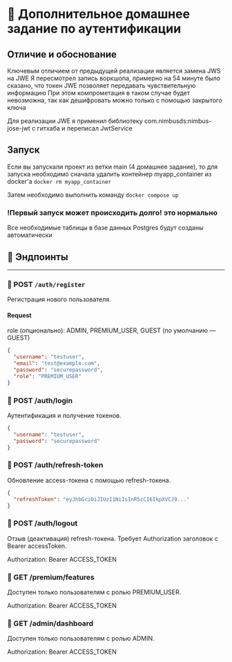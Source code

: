 # 🔐 Дополнительное домашнее задание по аутентификации

## Отличие и обоснование

Ключевым отличием от предыдущей реализации является замена JWS на JWE
Я пересмотрел запись воркшопа, примерно на 54 минуте было сказано, что токен JWE позволяет передавать чувствительную информацию
При этом компрометация в таком случае будет невозможна, так как дешифровать можно только с помощью закрытого ключа

Для реализации JWE я применил библиотеку com.nimbusds:nimbus-jose-jwt с гитхаба и переписал JwtService

## Запуск

Если вы запускали проект из ветки main (4 домашнее задание), то для запуска необходимо сначала удалить контейнер myapp_container из docker'a
 ``` docker rm myapp_container ```

Затем необходимо выполнить команду
 ``` docker compose up ```

### !Первый запуск может происходить долго! это нормально

Все необходимые таблицы в базе данных Postgres будут созданы автоматически


## 📄 Эндпоинты

---

### 🔸 POST `/auth/register`

Регистрация нового пользователя.

#### Request
role (опционально): ADMIN, PREMIUM_USER, GUEST (по умолчанию — GUEST)
```json
{
  "username": "testuser",
  "email": "test@example.com",
  "password": "securepassword",
  "role": "PREMIUM_USER"
}

```
### 🔸 POST /auth/login
Аутентификация и получение токенов.

```json
{
  "username": "testuser",
  "password": "securepassword"
}
```

### 🔸 POST /auth/refresh-token
Обновление access-токена с помощью refresh-токена.

```json
{
  "refreshToken": "eyJhbGciOiJIUzI1NiIsInR5cCI6IkpXVCJ9..."
}
```

### 🔸 POST /auth/logout
Отзыв (деактивация) refresh-токена. Требует Authorization заголовок с Bearer accessToken.

Authorization: Bearer ACCESS_TOKEN 

### 🔸 GET /premium/features
Доступен только пользователям с ролью PREMIUM_USER.


Authorization: Bearer ACCESS_TOKEN

### 🔸 GET /admin/dashboard
Доступен только пользователям с ролью ADMIN.

Authorization: Bearer ACCESS_TOKEN


